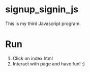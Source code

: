 # signup_signin_js
This is my third Javascript program.

# Run
1. Click on index.html
2. Interact with page and have fun! :)